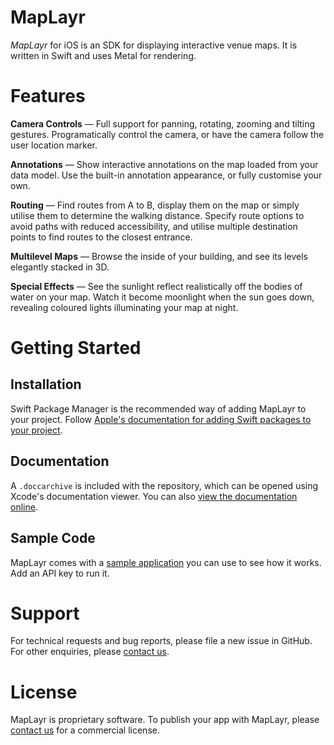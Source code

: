 # MapLayr

*MapLayr* for iOS is an SDK for displaying interactive venue maps. It is written in Swift and uses Metal for rendering.

# Features

**Camera Controls** — Full support for panning, rotating, zooming and tilting gestures. Programatically control the camera, or have the camera follow the user location marker.

**Annotations** — Show interactive annotations on the map loaded from your data model. Use the built-in annotation appearance, or fully customise your own.

**Routing** — Find routes from A to B, display them on the map or simply utilise them to determine the walking distance. Specify route options to avoid paths with reduced accessibility, and utilise multiple destination points to find routes to the closest entrance.

**Multilevel Maps** — Browse the inside of your building, and see its levels elegantly stacked in 3D.

**Special Effects** — See the sunlight reflect realistically off the bodies of water on your map. Watch it become moonlight when the sun goes down, revealing coloured lights illuminating your map at night.

# Getting Started

## Installation

Swift Package Manager is the recommended way of adding MapLayr to your project. Follow [Apple's documentation for adding Swift packages to your project](https://developer.apple.com/documentation/xcode/adding-package-dependencies-to-your-app).

## Documentation

A `.doccarchive` is included with the repository, which can be opened using Xcode's documentation viewer. You can also [view the documentation online](https://attractions-io.github.io/maplayr-ios/documentation/maplayr/).

## Sample Code

MapLayr comes with a [sample application](Sample/) you can use to see how it works. Add an API key to run it.

# Support

For technical requests and bug reports, please file a new issue in GitHub. For other enquiries, please [contact us](mailto:support@attractions.io).

# License

MapLayr is proprietary software. To publish your app with MapLayr, please [contact us](mailto:sales@attractions.io) for a commercial license.
